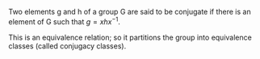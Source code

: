 Two elements g and h of a group G are said to be conjugate if there is
an element of G such that $g=xhx^{-1}.$

This is an equivalence relation; so it partitions the group into
equivalence classes (called conjugacy classes).
